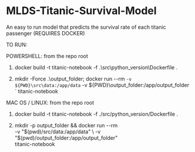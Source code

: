 # MLDS-Titanic-Survival-Model
An easy to run model that predicts the survival rate of each titanic passenger (REQUIRES DOCKER)


TO RUN:

POWERSHELL:
from the repo root
1. docker build -t titanic-notebook -f .\src\python_version\Dockerfile .

2. mkdir -Force .\output_folder; docker run --rm `
  -v ${PWD}\src\data:/app/data `
  -v ${PWD}\output_folder:/app/output_folder `
  titanic-notebook

MAC OS / LINUX:
from the repo root
1. docker build -t titanic-notebook -f ./src/python_version/Dockerfile .

2. mkdir -p output_folder && docker run --rm \
  -v "$(pwd)/src/data:/app/data" \
  -v "$(pwd)/output_folder:/app/output_folder" \
  titanic-notebook


